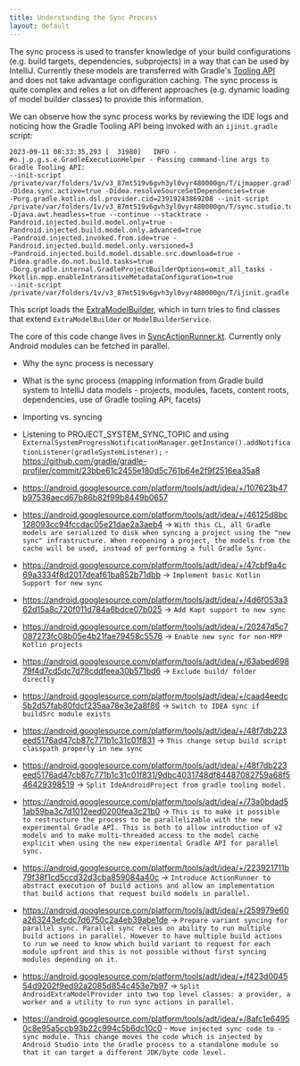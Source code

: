 ```yaml
---
title: Understanding the Sync Process
layout: default
---
```


The sync process is used to transfer knowledge of your build configurations (e.g. build targets, dependencies, subprojects) in a way that can be used by IntelliJ. Currently these models are transferred with Gradle's [Tooling API](https://docs.gradle.org/current/userguide/third_party_integration.html#embedding) and does not take advantage configuration caching. The sync process is quite complex and relies a lot on different approaches (e.g. dynamic loading of model builder classes) to provide this information.

We can observe how the sync process works by reviewing the IDE logs and noticing how the Gradle Tooling API being invoked with an `ijinit.gradle` script:

```
2023-09-11 08:33:35,293 [  31980]   INFO - #o.j.p.g.s.e.GradleExecutionHelper - Passing command-line args to Gradle Tooling API: 
--init-script /private/var/folders/1v/v3_87mt519v6gvh3yl0vyr480000gn/T/ijmapper.gradle -Didea.sync.active=true -Didea.resolveSourceSetDependencies=true 
-Porg.gradle.kotlin.dsl.provider.cid=23919243869208 --init-script /private/var/folders/1v/v3_87mt519v6gvh3yl0vyr480000gn/T/sync.studio.tooling.gradle 
-Djava.awt.headless=true --continue --stacktrace -Pandroid.injected.build.model.only=true -Pandroid.injected.build.model.only.advanced=true 
-Pandroid.injected.invoked.from.ide=true -Pandroid.injected.build.model.only.versioned=3 
-Pandroid.injected.build.model.disable.src.download=true -Pidea.gradle.do.not.build.tasks=true 
-Dorg.gradle.internal.GradleProjectBuilderOptions=omit_all_tasks -Pkotlin.mpp.enableIntransitiveMetadataConfiguration=true 
--init-script /private/var/folders/1v/v3_87mt519v6gvh3yl0vyr480000gn/T/ijinit.gradle
```

This script loads the [ExtraModelBuilder](https://github.com/JetBrains/intellij-community/blob/53f8ee629ca0aafcf661b6f88c8fbf63d2b7b232/plugins/gradle/tooling-extension-impl/src/com/intellij/gradle/toolingExtension/impl/modelBuilder/ExtraModelBuilder.java#L53-L54), which in turn tries to find classes that extend `ExtraModelBuilder` or `ModelBuilderService`.

The core of this code change lives in [SyncActionRunner.kt](https://cs.android.com/android-studio/platform/tools/adt/idea/+/mirror-goog-studio-main:project-system-gradle-sync/src/com/android/tools/idea/gradle/project/sync/SyncActionRunner.kt;l=222-225?q=syncactionrunner). Currently only Android modules can be fetched in parallel. 

* Why the sync process is necessary
* What is the sync process (mapping information from Gradle build system to IntelliJ data models - projects, modules, facets, content roots, dependencies, use of Gradle tooling API, facets)
* Importing vs. syncing



* Listening to PROJECT_SYSTEM_SYNC_TOPIC and using `ExternalSystemProgressNotificationManager.getInstance().addNotificationListener(gradleSystemListener);` - https://github.com/gradle/gradle-profiler/commit/23bbe61c2455e180d5c761b64e2f9f2516ea35a8

* https://android.googlesource.com/platform/tools/adt/idea/+/107623b47b97536aecd67b86b82f99b8449b0657

* https://android.googlesource.com/platform/tools/adt/idea/+/46125d8bc128093cc94fccdac05e21dae2a3aeb4 -> `With this CL, all Gradle models are serialized to disk when syncing a project using the "new sync" infrastructure. When reopening a project, the models from the cache will be used, instead of performing a full Gradle Sync.`

* https://android.googlesource.com/platform/tools/adt/idea/+/47cbf9a4c69a3334f8d2017deaf61ba852b71dbb -> `Implement basic Kotlin Support for new sync`

* https://android.googlesource.com/platform/tools/adt/idea/+/4d6f053a362d15a8c720f011d784a6bdce07b025 -> `Add Kapt support to new sync`

* https://android.googlesource.com/platform/tools/adt/idea/+/20247d5c7087273fc08b05e4b21fae79458c5576 -> `Enable new sync for non-MPP Kotlin projects`

* https://android.googlesource.com/platform/tools/adt/idea/+/63abed69879f4d7cd5dc7d78cddfeea30b571bd6 -> `Exclude build/ folder directly`

* https://android.googlesource.com/platform/tools/adt/idea/+/caad4eedc5b2d57fab80fdcf235aa78e3e2a8f86 -> `Switch to IDEA sync if buildSrc module exists`

* https://android.googlesource.com/platform/tools/adt/idea/+/48f7db223eed5176ad47cb87c771b1c31c01f831 -> `This change setup build script classpath properly in new sync`

* https://android.googlesource.com/platform/tools/adt/idea/+/48f7db223eed5176ad47cb87c771b1c31c01f831/9dbc4031748df84487082759a68f546429398519 -> `Split IdeAndroidProject from gradle tooling model.`

* https://android.googlesource.com/platform/tools/adt/idea/+/73a0bdad51ab59ba3c7d1012eed0200fea3c21b0 -> `This is to make it possible to restructure the process to be parallelizable with the new experimental Gradle API. This is both to allow introduction of v2 models and to make multi-threaded access to the model cache explicit when using the new experimental Gradle API for parallel sync.`
 
* https://android.googlesource.com/platform/tools/adt/idea/+/223921711b79f38f1cd5ccd32d3cba859084a40c -> `Introduce ActionRunner to abstract execution of build actions and allow an implementation that build actions that request build models in parallel.`

* https://android.googlesource.com/platform/tools/adt/idea/+/259979e60a263243efcdc7d6750c2a4eb39abe1de -> `Prepare variant syncing for parallel sync. Parallel sync relies on ability to run multiple build actions in parallel. However to have multiple build actions to run we need to know which build variant to request for each module upfront and this is not possible without first syncing modules depending on it.`

* https://android.googlesource.com/platform/tools/adt/idea/+/f423d004554d9202f9ed92a2085d854c453e7b97 -> `Split AndroidExtraModelProvider
into two top level classes: a provider, a worker and a utility to run sync actions in parallel.`

* https://android.googlesource.com/platform/tools/adt/idea/+/8afc1e64950c8e95a5ccb93b22c994c5b6dc10c0 - `Move injected sync code to -sync module. This change moves the code which is injected by Android Studio into the Gradle process to a standalone module so that it can target a different JDK/byte code level.`
